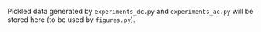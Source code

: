 Pickled data generated by `experiments_dc.py` and `experiments_ac.py` will be stored here (to be used by `figures.py`).